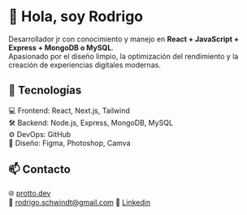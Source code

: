 # 👋 Hola, soy Rodrigo
Desarrollador jr con conocimiento y manejo en **React + JavaScript + Express + MongoDB o MySQL**.  
Apasionado por el diseño limpio, la optimización del rendimiento y la creación de experiencias digitales modernas.

## 🚀 Tecnologías
💻 Frontend: React, Next.js, Tailwind  
🛠 Backend: Node.js, Express, MongoDB, MySQL  
⚙️ DevOps: GitHub  
🎨 Diseño: Figma, Photoshop, Camva

## 📫 Contacto
🌐 [protto.dev](https://protto.dev)  
📧 rodrigo.schwindt@gmail.com
💼 [Linkedin](www.linkedin.com/in/rodrigo-garcia-schwindt-233b8a350)


